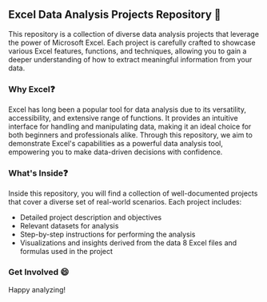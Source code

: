 ## Excel Data Analysis Projects Repository 📄


This repository is a collection of diverse data analysis projects that leverage the power of Microsoft Excel. Each project is carefully crafted to showcase various Excel features, functions, and techniques, allowing you to gain a deeper understanding of how to extract meaningful information from your data.

### Why Excel❓
Excel has long been a popular tool for data analysis due to its versatility, accessibility, and extensive range of functions. It provides an intuitive interface for handling and manipulating data, making it an ideal choice for both beginners and professionals alike. Through this repository, we aim to demonstrate Excel's capabilities as a powerful data analysis tool, empowering you to make data-driven decisions with confidence.

### What's Inside❓
Inside this repository, you will find a collection of well-documented projects that cover a diverse set of real-world scenarios. Each project includes:

* Detailed project description and objectives
* Relevant datasets for analysis
* Step-by-step instructions for performing the analysis
* Visualizations and insights derived from the data
8 Excel files and formulas used in the project

### Get Involved 😄
Happy analyzing!
